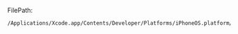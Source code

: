 FilePath:
```
/Applications/Xcode.app/Contents/Developer/Platforms/iPhoneOS.platform/DeviceSupport
```
